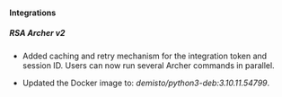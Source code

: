 
#### Integrations

##### RSA Archer v2

- Added caching and retry mechanism for the integration token and session ID. Users can now run several Archer commands in parallel.

- Updated the Docker image to: *demisto/python3-deb:3.10.11.54799*.

